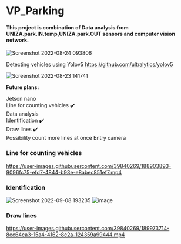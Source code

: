 # VP_Parking

#### This project is combination of Data analysis from UNIZA.park.IN.temp,UNIZA.park.OUT sensors and computer vision network.

![Screenshot 2022-08-24 093806](https://user-images.githubusercontent.com/39840269/186360953-110d638c-a17e-4dd6-8c74-baaec0e4dc9c.png)


Detecting vehicles using Yolov5
https://github.com/ultralytics/yolov5

![Screenshot 2022-08-23 141741](https://user-images.githubusercontent.com/39840269/186155954-ca5e52df-2b4d-497b-8b0f-029fe8de62bc.png)


**Future plans:**

Jetson nano<br />
Line for counting vehicles ✔️<br />
Data analysis <br />
Identification ✔️ <br />
Draw lines ✔️ <br />
Possibility count more lines at once 
Entry camera


### Line for counting vehicles<br />
https://user-images.githubusercontent.com/39840269/188903893-9096fc75-efd7-4844-b93e-e8abec851ef7.mp4

### Identification<br />
![Screenshot 2022-09-08 193235](https://user-images.githubusercontent.com/39840269/189187889-78906253-27f8-431d-b966-14bf213a78c4.png)
![image](https://user-images.githubusercontent.com/39840269/189189265-78040d38-c9c9-48f2-bdd0-8f60a3766861.png)

### Draw lines <br />
https://user-images.githubusercontent.com/39840269/189973714-8ec64ca3-15a4-4162-8c2a-124359a99444.mp4

